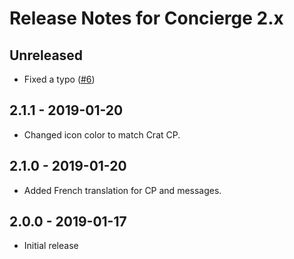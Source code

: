 # Release Notes for Concierge 2.x

## Unreleased
- Fixed a typo ([#6](https://github.com/olivierbon/craft-concierge/issues/6))

## 2.1.1 - 2019-01-20
- Changed icon color to match Crat CP.

## 2.1.0 - 2019-01-20
- Added French translation for CP and messages.

## 2.0.0 - 2019-01-17
- Initial release
